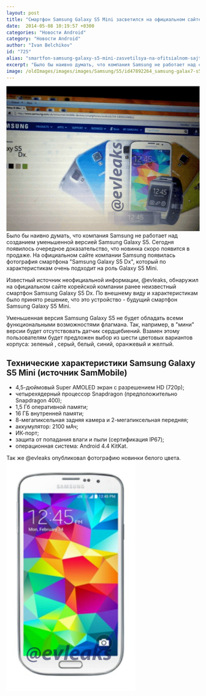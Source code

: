 ```yaml
---
layout: post
title: "Смартфон Samsung Galaxy S5 Mini засветился на официальном сайте Samsung"
date:  2014-05-08 10:19:57 +0300
categories: "Новости Android"
category: "Новости Android"
author: "Ivan Belchikov"
id: "725"
alias: "smartfon-samsung-galaxy-s5-mini-zasvetilsya-na-ofitsialnom-sajte-samsung"
excerpt: "Было бы наивно думать, что компания Samsung не работает над созданием уменьшенной версией Samsung Galaxy S5. Сегодня появилось очередное доказательство, что новинка скоро появится в продаже. На официальном сайте компании Samsung появилась фотография смартфона Samsung Galaxy S5 Dx, который по характеристикам очень подходит на роль Galaxy S5 Mini."
image: /oldImages/images/images/Samsung/S5/id47892264_samsung-galax7-s5-dx.png
---
```

<img  src="/oldImages/images/images/Samsung/S5/id47892264_samsung-galax7-s5-dx.png" alt="Samsung Galaxy S5 Mini на сайте компании" />
Было бы наивно думать, что компания Samsung не работает над созданием уменьшенной версией Samsung Galaxy S5. Сегодня появилось очередное доказательство, что новинка скоро появится в продаже. На официальном сайте компании Samsung появилась фотография смартфона "Samsung Galaxy S5 Dx", который по характеристикам очень подходит на роль Galaxy S5 Mini.


Известный источник неофициальной информации, @evleaks, обнаружил на официальном сайте корейской компании ранее неизвестный смартфон Samsung Galaxy S5 Dx. По внешнему виду и характеристикам было принято решение, что это устройство - будущий смартфон Samsung Galaxy S5 Mini.

Уменьшенная версия Samsung Galaxy S5 не будет обладать всеми функциональными возможностями флагмана. Так, например, в "мини" версии будет отсутствовать датчик сердцебиений. Взамен этому пользователям будет предложен выбор из шести цветовых вариантов корпуса: зеленый , серый, белый, синий, оранжевый и желтый.

<h2>Технические характеристики Samsung Galaxy S5 Mini (источник SamMobile)</h2>
<ul>
<li>4,5-дюймовый Super AMOLED экран с разрешением HD (720p);</li>
<li>четырехядерный процессор Snapdragon (предположительно Snapdragon 400);</li>
<li>1,5 Гб оперативной памяти;</li>
<li>16 ГБ внутренней памяти;</li>
<li>8-мегапиксельная задняя камера и 2-мегапиксельная передняя;</li>
<li>аккумулятор: 2100 мАч;</li>
<li>ИК-порт;</li>
<li>защита от попадания влаги и пыли (сертификация IP67);</li>
<li>операционная система: Android 4.4 KitKat.</li>
</ul>
Так же @evleaks опубликовал фотографию новинки белого цвета.

<img  src="/oldImages/images/images/Samsung/S5/id47892172_Samsung-Galaxy-S5-dx-Mini.png" alt="Samsung Galaxy S5 Mini" />
